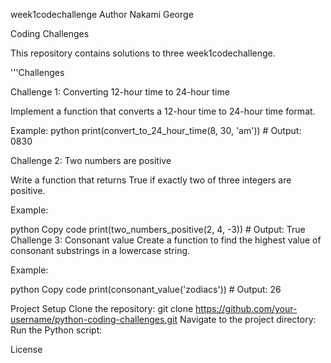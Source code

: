  week1codechallenge
 Author
Nakami George

 Coding Challenges

This repository contains solutions to three week1codechallenge.

 '''Challenges

 Challenge 1: Converting 12-hour time to 24-hour time

Implement a function that converts a 12-hour time to 24-hour time format.

Example:
python
print(convert_to_24_hour_time(8, 30, 'am'))  # Output: 0830

 Challenge 2: Two numbers are positive

Write a function that returns True if exactly two of three integers are positive.

Example:

python
Copy code
print(two_numbers_positive(2, 4, -3))  # Output: True
Challenge 3: Consonant value
Create a function to find the highest value of consonant substrings in a lowercase string.

Example:

python
Copy code
print(consonant_value('zodiacs'))  # Output: 26

Project Setup
Clone the repository:
git clone https://github.com/your-username/python-coding-challenges.git
Navigate to the project directory:
Run the Python script:

License

